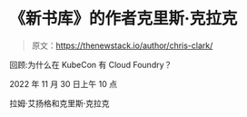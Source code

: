 # 《新书库》的作者克里斯·克拉克

> 原文：<https://thenewstack.io/author/chris-clark/>

回顾:为什么在 KubeCon 有 Cloud Foundry？

2022 年 11 月 30 日上午 10 点

拉姆·艾扬格和克里斯·克拉克